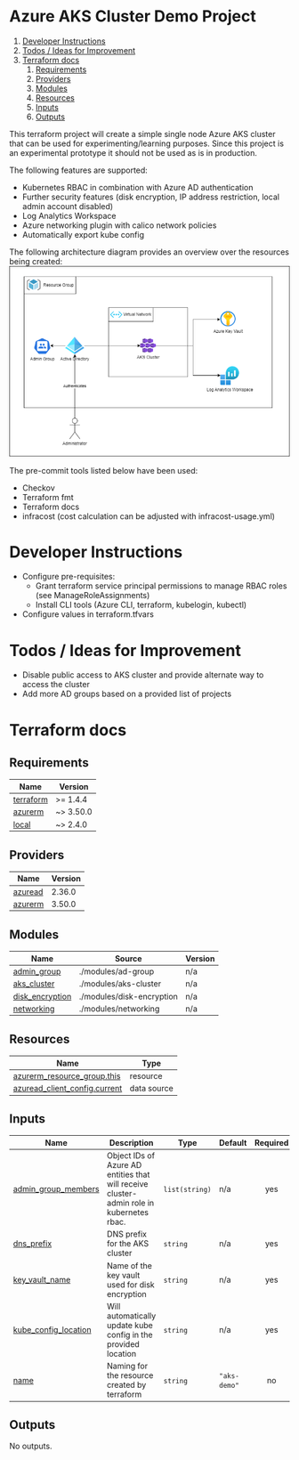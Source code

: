 # Azure AKS Cluster Demo Project <!-- omit in toc -->

1. [Developer Instructions](#developer-instructions)
2. [Todos / Ideas for Improvement](#todos--ideas-for-improvement)
3. [Terraform docs](#terraform-docs)
   1. [Requirements](#requirements)
   2. [Providers](#providers)
   3. [Modules](#modules)
   4. [Resources](#resources)
   5. [Inputs](#inputs)
   6. [Outputs](#outputs)

This terraform project will create a simple single node Azure AKS cluster that can be used for experimenting/learning purposes. Since this project is an experimental prototype it should not be used as is in production.

The following features are supported:
- Kubernetes RBAC in combination with Azure AD authentication
- Further security features (disk encryption, IP address restriction, local admin account disabled)
- Log Analytics Workspace
- Azure networking plugin with calico network policies
- Automatically export kube config

The following architecture diagram provides an overview over the resources being created:
![Architecture Diagram](./docs/Azure-AKS-Demo-Architecture.png)

The pre-commit tools listed below have been used:
- Checkov
- Terraform fmt
- Terraform docs
- infracost (cost calculation can be adjusted with infracost-usage.yml)

# Developer Instructions
- Configure pre-requisites:
  - Grant terraform service principal permissions to manage RBAC roles (see ManageRoleAssignments)
  - Install CLI tools (Azure CLI, terraform, kubelogin, kubectl)
- Configure values in terraform.tfvars

# Todos / Ideas for Improvement
- Disable public access to AKS cluster and provide alternate way to access the cluster
- Add more AD groups based on a provided list of projects

# Terraform docs

<!-- BEGINNING OF PRE-COMMIT-TERRAFORM DOCS HOOK -->
## Requirements

| Name | Version |
|------|---------|
| <a name="requirement_terraform"></a> [terraform](#requirement\_terraform) | >= 1.4.4 |
| <a name="requirement_azurerm"></a> [azurerm](#requirement\_azurerm) | ~> 3.50.0 |
| <a name="requirement_local"></a> [local](#requirement\_local) | ~> 2.4.0 |

## Providers

| Name | Version |
|------|---------|
| <a name="provider_azuread"></a> [azuread](#provider\_azuread) | 2.36.0 |
| <a name="provider_azurerm"></a> [azurerm](#provider\_azurerm) | 3.50.0 |

## Modules

| Name | Source | Version |
|------|--------|---------|
| <a name="module_admin_group"></a> [admin\_group](#module\_admin\_group) | ./modules/ad-group | n/a |
| <a name="module_aks_cluster"></a> [aks\_cluster](#module\_aks\_cluster) | ./modules/aks-cluster | n/a |
| <a name="module_disk_encryption"></a> [disk\_encryption](#module\_disk\_encryption) | ./modules/disk-encryption | n/a |
| <a name="module_networking"></a> [networking](#module\_networking) | ./modules/networking | n/a |

## Resources

| Name | Type |
|------|------|
| [azurerm_resource_group.this](https://registry.terraform.io/providers/hashicorp/azurerm/latest/docs/resources/resource_group) | resource |
| [azuread_client_config.current](https://registry.terraform.io/providers/hashicorp/azuread/latest/docs/data-sources/client_config) | data source |

## Inputs

| Name | Description | Type | Default | Required |
|------|-------------|------|---------|:--------:|
| <a name="input_admin_group_members"></a> [admin\_group\_members](#input\_admin\_group\_members) | Object IDs of Azure AD entities that will receive cluster-admin role in kubernetes rbac. | `list(string)` | n/a | yes |
| <a name="input_dns_prefix"></a> [dns\_prefix](#input\_dns\_prefix) | DNS prefix for the AKS cluster | `string` | n/a | yes |
| <a name="input_key_vault_name"></a> [key\_vault\_name](#input\_key\_vault\_name) | Name of the key vault used for disk encryption | `string` | n/a | yes |
| <a name="input_kube_config_location"></a> [kube\_config\_location](#input\_kube\_config\_location) | Will automatically update kube config in the provided location | `string` | n/a | yes |
| <a name="input_name"></a> [name](#input\_name) | Naming for the resource created by terraform | `string` | `"aks-demo"` | no |

## Outputs

No outputs.
<!-- END OF PRE-COMMIT-TERRAFORM DOCS HOOK -->